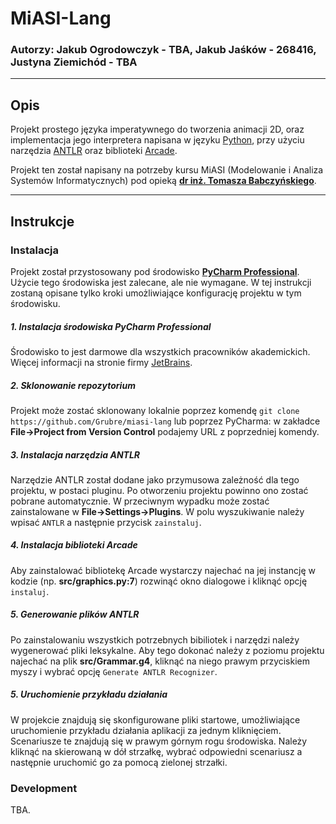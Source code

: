 # MiASI-Lang



### Autorzy: Jakub Ogrodowczyk - TBA, Jakub Jaśków - 268416, Justyna Ziemichód - TBA

---

## Opis
Projekt prostego języka imperatywnego do tworzenia animacji 2D, oraz implementacja jego
interpretera napisana w języku [Python](https://www.python.org/), przy użyciu narzędzia
[ANTLR](https://www.antlr.org/) oraz biblioteki [Arcade](https://api.arcade.academy/en/latest/).

Projekt ten został napisany na potrzeby kursu MiASI (Modelowanie i Analiza Systemów Informatycznych)
pod opieką 
**[dr inż. Tomasza Babczyńskiego](https://wit.pwr.edu.pl/wydzial/struktura-organizacyjna/pracownicy/tomasz-babczynski)**.

---

## Instrukcje
### Instalacja

Projekt został przystosowany pod środowisko 
**[PyCharm Professional](https://www.jetbrains.com/pycharm/)**. Użycie tego środowiska
jest zalecane, ale nie wymagane. W tej instrukcji zostaną opisane tylko kroki umożliwiające
konfigurację projektu w tym środowisku.

##### 1. Instalacja środowiska PyCharm Professional
Środowisko to jest darmowe dla wszystkich pracowników akademickich. Więcej informacji
na stronie firmy [JetBrains](https://www.jetbrains.com/).

##### 2. Sklonowanie repozytorium
Projekt może zostać sklonowany lokalnie poprzez komendę
```git clone https://github.com/Grubre/miasi-lang```
lub poprzez PyCharma: w zakładce **File->Project from Version Control** podajemy URL
z poprzedniej komendy.

##### 3. Instalacja narzędzia ANTLR
Narzędzie ANTLR został dodane jako przymusowa zależność dla tego projektu, w postaci pluginu.
Po otworzeniu projektu powinno ono zostać pobrane automatycznie. W przeciwnym wypadku może
zostać zainstalowane w **File->Settings->Plugins**. W polu wyszukiwanie należy wpisać ```ANTLR```
a następnie przycisk ```zainstaluj```.

##### 4. Instalacja biblioteki Arcade
Aby zainstalować bibliotekę Arcade wystarczy najechać na jej instancję w kodzie
(np. **src/graphics.py:7**) rozwinąć okno dialogowe i kliknąć opcję ```instaluj```.

##### 5. Generowanie plików ANTLR

Po zainstalowaniu wszystkich potrzebnych bibiliotek i narzędzi należy wygenerować pliki
leksykalne. Aby tego dokonać należy z poziomu projektu najechać na plik **src/Grammar.g4**,
kliknąć na niego prawym przyciskiem myszy i wybrać opcję ```Generate ANTLR Recognizer```.

##### 5. Uruchomienie przykładu działania
W projekcie znajdują się skonfigurowane pliki startowe, umożliwiające uruchomienie przykładu
działania aplikacji za jednym kliknięciem. Scenariusze te znajdują się w prawym górnym
rogu środowiska. Należy kliknąć na skierowaną w dół strzałkę, wybrać odpowiedni scenariusz a
następnie uruchomić go za pomocą zielonej strzałki.

### Development

TBA.